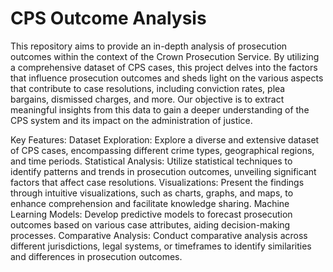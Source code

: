 # CPS Outcome Analysis

This repository aims to provide an in-depth analysis of prosecution outcomes within the context of the Crown Prosecution Service.
By utilizing a comprehensive dataset of CPS cases, this project delves into the factors that influence prosecution outcomes and sheds light on the various aspects that contribute to case resolutions, including conviction rates, plea bargains, dismissed charges, and more. Our objective is to extract meaningful insights from this data to gain a deeper understanding of the CPS system and its impact on the administration of justice.

Key Features:
Dataset Exploration: Explore a diverse and extensive dataset of CPS cases, encompassing different crime types, geographical regions, and time periods.
Statistical Analysis: Utilize statistical techniques to identify patterns and trends in prosecution outcomes, unveiling significant factors that affect case resolutions.
Visualizations: Present the findings through intuitive visualizations, such as charts, graphs, and maps, to enhance comprehension and facilitate knowledge sharing.
Machine Learning Models: Develop predictive models to forecast prosecution outcomes based on various case attributes, aiding decision-making processes.
Comparative Analysis: Conduct comparative analysis across different jurisdictions, legal systems, or timeframes to identify similarities and differences in prosecution outcomes.